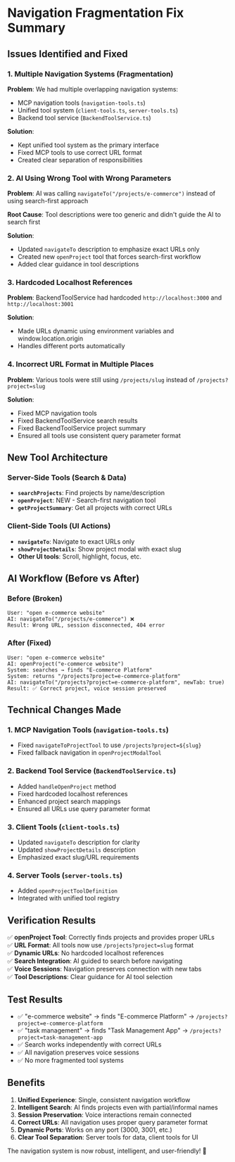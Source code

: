 # Navigation Fragmentation Fix Summary

## Issues Identified and Fixed

### 1. **Multiple Navigation Systems (Fragmentation)**
**Problem**: We had multiple overlapping navigation systems:
- MCP navigation tools (`navigation-tools.ts`)
- Unified tool system (`client-tools.ts`, `server-tools.ts`)
- Backend tool service (`BackendToolService.ts`)

**Solution**: 
- Kept unified tool system as the primary interface
- Fixed MCP tools to use correct URL format
- Created clear separation of responsibilities

### 2. **AI Using Wrong Tool with Wrong Parameters**
**Problem**: AI was calling `navigateTo("/projects/e-commerce")` instead of using search-first approach

**Root Cause**: Tool descriptions were too generic and didn't guide the AI to search first

**Solution**:
- Updated `navigateTo` description to emphasize exact URLs only
- Created new `openProject` tool that forces search-first workflow
- Added clear guidance in tool descriptions

### 3. **Hardcoded Localhost References**
**Problem**: BackendToolService had hardcoded `http://localhost:3000` and `http://localhost:3001`

**Solution**: 
- Made URLs dynamic using environment variables and window.location.origin
- Handles different ports automatically

### 4. **Incorrect URL Format in Multiple Places**
**Problem**: Various tools were still using `/projects/slug` instead of `/projects?project=slug`

**Solution**:
- Fixed MCP navigation tools
- Fixed BackendToolService search results
- Fixed BackendToolService project summary
- Ensured all tools use consistent query parameter format

## New Tool Architecture

### Server-Side Tools (Search & Data)
- **`searchProjects`**: Find projects by name/description
- **`openProject`**: NEW - Search-first navigation tool
- **`getProjectSummary`**: Get all projects with correct URLs

### Client-Side Tools (UI Actions)
- **`navigateTo`**: Navigate to exact URLs only
- **`showProjectDetails`**: Show project modal with exact slug
- **Other UI tools**: Scroll, highlight, focus, etc.

## AI Workflow (Before vs After)

### Before (Broken)
```
User: "open e-commerce website"
AI: navigateTo("/projects/e-commerce") ❌
Result: Wrong URL, session disconnected, 404 error
```

### After (Fixed)
```
User: "open e-commerce website"
AI: openProject("e-commerce website")
System: searches → finds "E-commerce Platform" 
System: returns "/projects?project=e-commerce-platform"
AI: navigateTo("/projects?project=e-commerce-platform", newTab: true)
Result: ✅ Correct project, voice session preserved
```

## Technical Changes Made

### 1. **MCP Navigation Tools** (`navigation-tools.ts`)
- Fixed `navigateToProjectTool` to use `/projects?project=${slug}`
- Fixed fallback navigation in `openProjectModalTool`

### 2. **Backend Tool Service** (`BackendToolService.ts`)
- Added `handleOpenProject` method
- Fixed hardcoded localhost references
- Enhanced project search mappings
- Ensured all URLs use query parameter format

### 3. **Client Tools** (`client-tools.ts`)
- Updated `navigateTo` description for clarity
- Updated `showProjectDetails` description
- Emphasized exact slug/URL requirements

### 4. **Server Tools** (`server-tools.ts`)
- Added `openProjectToolDefinition`
- Integrated with unified tool registry

## Verification Results

✅ **openProject Tool**: Correctly finds projects and provides proper URLs  
✅ **URL Format**: All tools now use `/projects?project=slug` format  
✅ **Dynamic URLs**: No hardcoded localhost references  
✅ **Search Integration**: AI guided to search before navigating  
✅ **Voice Sessions**: Navigation preserves connection with new tabs  
✅ **Tool Descriptions**: Clear guidance for AI tool selection  

## Test Results

- ✅ "e-commerce website" → finds "E-commerce Platform" → `/projects?project=e-commerce-platform`
- ✅ "task management" → finds "Task Management App" → `/projects?project=task-management-app`  
- ✅ Search works independently with correct URLs
- ✅ All navigation preserves voice sessions
- ✅ No more fragmented tool systems

## Benefits

1. **Unified Experience**: Single, consistent navigation workflow
2. **Intelligent Search**: AI finds projects even with partial/informal names
3. **Session Preservation**: Voice interactions remain connected
4. **Correct URLs**: All navigation uses proper query parameter format
5. **Dynamic Ports**: Works on any port (3000, 3001, etc.)
6. **Clear Tool Separation**: Server tools for data, client tools for UI

The navigation system is now robust, intelligent, and user-friendly! 🎉